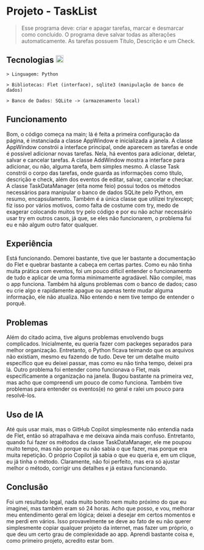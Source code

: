 # Projeto - TaskList
> Esse programa deve: criar e apagar tarefas, marcar e desmarcar como concluido. O programa deve salvar todas as alterações automaticamente.
> As tarefas possuem Título, Descrição e um Check.

## Tecnologias <img width="20" src="https://cdn.jsdelivr.net/gh/devicons/devicon@latest/icons/python/python-original.svg" />
<div>  
  
    > Linguagem: Python

    > Bibliotecas: Flet (interface), sqlite3 (manipulação de banco de dados)

    > Banco de Dados: SQLite -> (armazenamento local)
</div>



## Funcionamento
Bom, o código começa na main; lá é feita a primeira configuração da página, é instanciada a classe AppWindow e inicializada a janela. 
A classe AppWindow constrói a interface principal, onde aparecem as tarefas e onde é possível adicionar novas tarefas. Nela, há eventos para adicionar, deletar, salvar e cancelar tarefas. 
A classe AddWindow mostra a interface para adicionar, ou não, alguma tarefa, bem simples mesmo.
A classe Task constrói o corpo das tarefas, onde guarda as informações como título, descrição e check, além dos eventos de editar, salvar, cancelar e checkar. 
A classe TaskDataManager (eita nome feio) possui todos os métodos necessários para manipular o banco de dados SQLite pelo Python, em resumo, encapsulamento. Também é a única classe que utilizei try/except; fiz isso por vários motivos, como falta de costume com try, medo de exagerar colocando muitos try pelo código e por eu não achar necessário usar try em outros casos, já que, se eles não funcionarem, o problema fui eu e não algum outro fator qualquer.


## Experiência
  Está funcionando. Demorei bastante, tive que ler bastante a documentação do Flet e quebrar bastante a cabeça em certas partes. Como eu não tinha muita prática com eventos, foi um pouco difícil entender o funcionamento de tudo e aplicar de uma forma minimamente agradável. Não compilei, mas o app funciona. Também há alguns problemas com o banco de dados; caso eu crie algo e rapidamente apague ou apenas tente mudar alguma informação, ele não atualiza. Não entendo e nem tive tempo de entender o porquê.


## Problemas
  Além do citado acima, tive alguns problemas envolvendo bugs complicados. Inicialmente, eu queria fazer com packeges separados para melhor organização. Entretanto, o Python ficava teimando que os arquivos não existiam, mesmo eu fazendo de tudo. Deve ter um detalhe muito específico que eu deixei passar, mas como eu não tinha tempo, deixei pra lá. 
  Outro problema foi entender como funcionava o Flet, mais especificamente a organização na janela. Bugou bastante na primeira vez, mas acho que compreendi um pouco de como funciona. 
Também tive problemas para entender os eventos(e) no geral e ralei um pouco para resolvê-los.


## Uso de IA
  Até quis usar mais, mas o GitHub Copilot simplesmente não entendia nada de Flet, então só atrapalhava e me deixava ainda mais confuso. Entretanto, quando fui fazer os métodos da classe TaskDataManager, ele me poupou muito tempo, mas não porque eu não sabia o que fazer, mas porque era muita repetição. O próprio Copilot já sabia o que eu queria e, em um clique, eu já tinha o método. Claramente, não foi perfeito, mas era só ajustar melhor o método, corrigir uns detalhes e já estava funcionando.


## Conclusão
Foi um resultado legal, nada muito bonito nem muito próximo do que eu imaginei, mas também eram só 24 horas. Acho que posso, e vou, melhorar meu entendimento geral em lógica; deixei a desejar em certos momentos e me perdi em vários. Isso provavelmente se deve ao fato de eu não querer simplesmente copiar qualquer projeto da internet, mas fazer um próprio, o que deu um certo grau de complexidade ao app. 
Aprendi bastante coisa e, como primeiro projeto, acredito estar bom.
